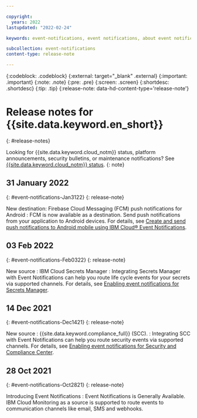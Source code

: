 ```yaml
---

copyright:
  years: 2022
lastupdated: "2022-02-24"

keywords: event-notifications, event notifications, about event notifications

subcollection: event-notifications
content-type: release-note

---
```


{:codeblock: .codeblock}
{:external: target="_blank" .external}
{:important: .important}
{:note: .note}
{:pre: .pre}
{:screen: .screen}
{:shortdesc: .shortdesc}
{:tip: .tip}
{:release-note: data-hd-content-type='release-note'}


# Release notes for {{site.data.keyword.en_short}}
{: #release-notes}

Looking for {{site.data.keyword.cloud_notm}} status, platform announcements, security bulletins, or maintenance notifications? See [{{site.data.keyword.cloud_notm}} status](https://cloud.ibm.com/status?selected=status).
{: note}

## 31 January 2022
{: #event-notifications-Jan3122}
{: release-note}

New destination:  Firebase Cloud Messaging (FCM) push notifications for Android
:   FCM is now available as a destination.   Send push notifications from your application to Android devices. For details, see [Create and send push notifications to Android mobile using IBM Cloud® Event Notifications](/docs/event-notifications?topic=event-notifications-en-create-send).

## 03 Feb 2022
{: #event-notifications-Feb0322}
{: release-note}

New source : IBM Cloud Secrets Manager
:   Integrating Secrets Manager with Event Notifications can help you route life cycle events for your secrets via supported channels. For details, see [Enabling event notifications for Secrets Manager](/docs/secrets-manager?topic=secrets-manager-event-notifications&interface=ui).


## 14 Dec 2021
{: #event-notifications-Dec1421}
{: release-note}

New source : {{site.data.keyword.compliance_full}} (SCC).
:   Integrating SCC with Event Notifications can help you route security events via supported channels. For details, see [Enabling event notifications for Security and Compliance Center](/docs/security-compliance?topic=security-compliance-event-notifications&interface=ui).

## 28 Oct 2021
{: #event-notifications-Oct2821}
{: release-note}

Introducing Event Notifications
:   Event Notifications is Generally Available. IBM Cloud Monitoring as a source is supported to route events to communication channels like email, SMS and webhooks. 

